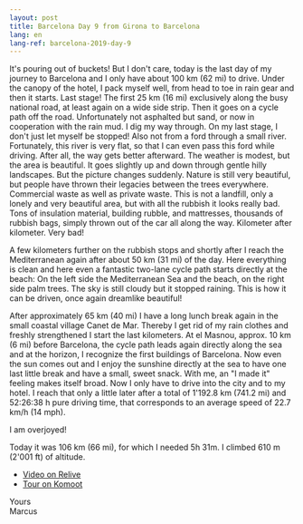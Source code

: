 ```yaml
---
layout: post
title: Barcelona Day 9 from Girona to Barcelona
lang: en
lang-ref: barcelona-2019-day-9
---
```


It's pouring out of buckets! But I don't care, today is the last day of my journey to Barcelona and I only have about 100 km (62 mi) to drive. Under the canopy of the hotel, I pack myself well, from head to toe in rain gear and then it starts. Last stage! The first 25 km (16 mi) exclusively along the busy national road, at least again on a wide side strip. Then it goes on a cycle path off the road. Unfortunately not asphalted but sand, or now in cooperation with the rain mud. I dig my way through. On my last stage, I don't just let myself be stopped! Also not from a ford through a small river. Fortunately, this river is very flat, so that I can even pass this ford while driving. After all, the way gets better afterward. The weather is modest, but the area is beautiful. It goes slightly up and down through gentle hilly landscapes. But the picture changes suddenly. Nature is still very beautiful, but people have thrown their legacies between the trees everywhere. Commercial waste as well as private waste. This is not a landfill, only a lonely and very beautiful area, but with all the rubbish it looks really bad. Tons of insulation material, building rubble, and mattresses, thousands of rubbish bags, simply thrown out of the car all along the way. Kilometer after kilometer. Very bad!

A few kilometers further on the rubbish stops and shortly after I reach the Mediterranean again after about 50 km (31 mi) of the day. Here everything is clean and here even a fantastic two-lane cycle path starts directly at the beach: On the left side the Mediterranean Sea and the beach, on the right side palm trees. The sky is still cloudy but it stopped raining. This is how it can be driven, once again dreamlike beautiful!

After approximately 65 km (40 mi) I have a long lunch break again in the small coastal village Canet de Mar. Thereby I get rid of my rain clothes and freshly strengthened I start the last kilometers. At el Masnou, approx. 10 km (6 mi) before Barcelona, the cycle path leads again directly along the sea and at the horizon, I recognize the first buildings of Barcelona. Now even the sun comes out and I enjoy the sunshine directly at the sea to have one last little break and have a small, sweet snack. With me, an "I made it" feeling makes itself broad. Now I only have to drive into the city and to my hotel. I reach that only a little later after a total of 1'192.8 km (741.2 mi) and 52:26:38 h pure driving time, that corresponds to an average speed of 22.7 km/h (14 mph).

I am overjoyed!

Today it was 106 km (66 mi), for which I needed 5h 31m. I climbed 610 m (2'001 ft) of altitude.

- [Video on Relive](https://www.relive.cc/view/r10005757690)
- [Tour on Komoot](https://www.komoot.com/tour/68566321/zoom)

Yours  
Marcus

<!-- - [Continue reading with day 9](/en/2019/05/30/Barcelona-2019-Day-10/) -->
